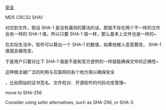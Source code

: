 [安全](http://blog.csdn.net/androidsecurity/article/details/8833710)


MD5 CRC32 SHA1

对应到文件，假设 SHA-1 是没有漏洞的算法的话，那就不存在两个不一样的文件会有一样的 SHA-1 值，所以只要 SHA-1 值一样，那么基本上文件也是一样的~

在实际生活中，软件可以算出一个 SHA-1 的数值，如果他被人恶意篡改， SHA-1 值就会被改变。

于是用户只要对比下 SHA-1 值是不是和官方提供的一样就能确保文件的正确性~

这种做法被广泛的利用与互联网的各个地方用以确保安全

，比如网站的证书签名、文件校对、开源软件的代码仓库管理~

move to SHA-256

Consider using safer alternatives, such as SHA-256, or SHA-3.